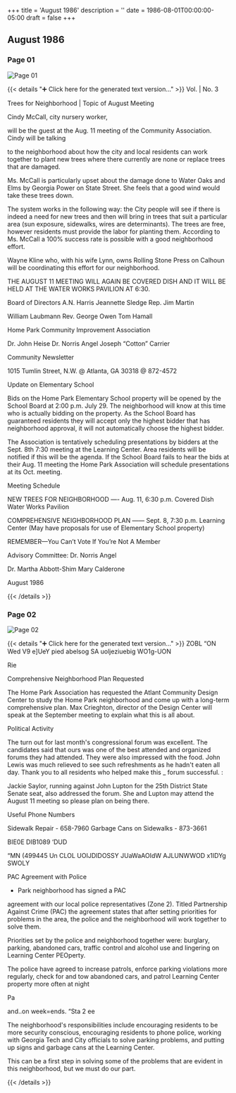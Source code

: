 +++
title = 'August 1986'
description = ''
date = 1986-08-01T00:00:00-05:00
draft = false
+++

## August 1986


### Page 01

![Page 01](/1986-08_01.jpg)

{{< details "➕ Click here for the generated text version..." >}}
Vol. | No. 3

Trees for Neighborhood |
Topic of August Meeting

Cindy McCall, city nursery worker,

will be the guest at the Aug. 11
meeting of the Community
Association. Cindy will be talking

to the neighborhood about how the
city and local residents can work
together to plant new trees where
there currently are none or replace
trees that are damaged.

Ms. McCall is particularly upset
about the damage done to Water Oaks
and Elms by Georgia Power on State
Street. She feels that a good wind
would take these trees down.

The system works in the following
way: the City people will see if
there is indeed a need for new trees
and then will bring in trees that
suit a particular area (sun
exposure, sidewalks, wires are
determinants). The trees are free,
however residents must provide the
labor for planting them. According
to Ms. McCall a 100% success rate is
possible with a good neighborhood
effort.

Wayne Kline who, with his wife Lynn,
owns Rolling Stone Press on Calhoun
will be coordinating this effort for
our neighborhood.

THE AUGUST 11 MEETING WILL AGAIN BE
COVERED DISH AND IT WILL BE HELD AT
THE WATER WORKS PAVILION AT 6:30.

Board of Directors
A.N. Harris
Jeannette Sledge
Rep. Jim Martin

William Laubmann
Rev. George Owen
Tom Hamall

Home Park Community Improvement Association

Dr. John Heise
Dr. Norris Angel
Joseph “Cotton” Carrier

Community Newsletter

1015 Tumlin Street, N.W. @ Atlanta, GA 30318 @ 872-4572

Update on Elementary School

Bids on the Home Park Elementary
School property will be opened by
the School Board at 2:00 p.m. July
29. The neighborhood will know at
this time who is actually bidding on
the property. As the School Board
has guaranteed residents they will
accept only the highest bidder that
has neighborhood approval, it will
not automatically choose the highest
bidder.

The Association is tentatively
scheduling presentations by bidders
at the Sept. 8th 7:30 meeting at the
Learning Center. Area residents
will be notified if this will be the
agenda. If the School Board fails
to hear the bids at their Aug. 11
meeting the Home Park Association
will schedule presentations at its
Oct. meeting.

Meeting Schedule

NEW TREES FOR NEIGHBORHOOD —-
Aug. 11, 6:30 p.m. Covered Dish
Water Works Pavilion

COMPREHENSIVE NEIGHBORHOOD PLAN ——
Sept. 8, 7:30 p.m. Learning Center
(May have proposals for use of
Elementary School property)

REMEMBER—You Can’t Vote lf You’re
Not A Member

Advisory Committee:
Dr. Norris Angel

Dr. Martha Abbott-Shim
Mary Calderone

August 1986


{{< /details >}}




### Page 02

![Page 02](/1986-08_02.jpg)

{{< details "➕ Click here for the generated text version..." >}}
ZOBL “ON Wed
V9 e]UeY
pied abelsog SA
uoljeziuebig
WO1g-UON

Rie

Comprehensive Neighborhood
Plan Requested

The Home Park Association has
requested the Atlant Community
Design Center to study the Home Park
neighborhood and come up with a
long-term comprehensive plan. Max
Crieghton, director of the Design
Center will speak at the September
meeting to explain what this is all
about.

Political Activity

The turn out for last month's
congressional forum was excellent.
The candidates said that ours was
one of the best attended and
organized forums they had attended.
They were also impressed with the
food. John Lewis was much relieved
to see such refreshments as he
hadn't eaten all day. Thank you to
all residents who helped make this _
forum successful. :

Jackie Saylor, running against John
Lupton for the 25th District State
Senate seat, also addressed the
forum. She and Lupton may attend
the August 11 meeting so please
plan on being there.

Useful Phone Numbers

Sidewalk Repair - 658-7960
Garbage Cans on Sidewalks -
873-3661

BIE0E DIB1089 ‘DUD

“MN (499445 Un CLOL
UOIJDIDOSSY JUaWaAOIdW AJLUNWWOD x1IDYg SWOLY

PAC Agreement with Police

- Park neighborhood has signed a PAC

agreement with our local police
representatives (Zone 2). Titled
Partnership Against Crime (PAC) the
agreement states that after setting
priorities for problems in the area,
the police and the neighborhood will
work together to solve them.

Priorities set by the police and
neighborhood together were:
burglary, parking, abandoned cars,
traffic control and alcohol use and
lingering on Learning Center
PEOperty.

The police have agreed to increase
patrols, enforce parking violations
more regularly, check for and tow
abandoned cars, and patrol Learning
Center property more often at night

Pa

and..on week=ends. “Sta 2 ee

The neighborhood's responsibilities
include encouraging residents to be
more security conscious, encouraging
residents to phone police, working
with Georgia Tech and City officials
to solve parking problems, and
putting up signs and garbage cans at
the Learning Center.

This can be a first step in solving
some of the problems that are
evident in this neighborhood, but
we must do our part.


{{< /details >}}


